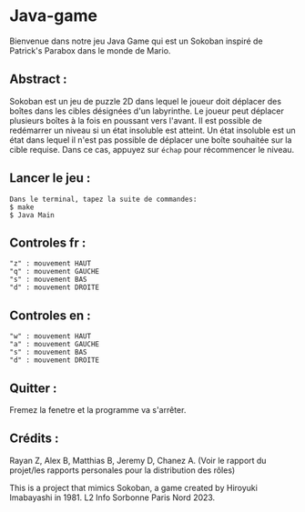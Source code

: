 # Java-game
Bienvenue dans notre jeu Java Game qui est un Sokoban inspiré de Patrick's Parabox dans le monde de Mario.

## Abstract :
Sokoban est un jeu de puzzle 2D dans lequel le joueur doit déplacer des boîtes dans les cibles désignées d'un labyrinthe. Le joueur peut déplacer plusieurs boîtes à la fois en poussant vers l'avant. Il est possible de redémarrer un niveau si un état insoluble est atteint. Un état insoluble est un état dans lequel il n'est pas possible de déplacer une boîte souhaitée sur la cible requise. Dans ce cas, appuyez sur `échap` pour récommencer le niveau.


## Lancer le jeu :
```
Dans le terminal, tapez la suite de commandes:
$ make
$ Java Main 
```
## Controles fr :
```
"z" : mouvement HAUT
"q" : mouvement GAUCHE
"s" : mouvement BAS
"d" : mouvement DROITE
```

## Controles en :
```
"w" : mouvement HAUT
"a" : mouvement GAUCHE
"s" : mouvement BAS
"d" : mouvement DROITE
```

## Quitter :
Fremez la fenetre et la programme va s'arrêter.

## Crédits :
Rayan Z, Alex B, Matthias B, Jeremy D, Chanez A.
(Voir le rapport du projet/les rapports personales pour la distribution des rôles)

This is a project that mimics Sokoban, a game created by Hiroyuki Imabayashi in 1981.
L2 Info Sorbonne Paris Nord 2023.

